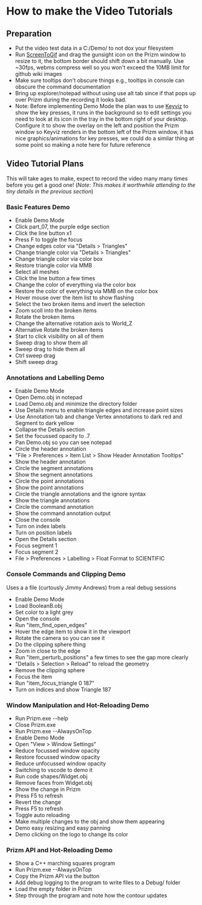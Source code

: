 # How to make the Video Tutorials

## Preparation

* Put the video test data in a C:/Demo/ to not dox your filesystem
* Run [ScreenToGif](https://www.screentogif.com/) and drag the gunsight icon on the Prizm window to resize to it, the bottom border should shift down a bit manually. Use ~30fps, webms compress well so you won't exceed the 10MB limit for github wiki images
* Make sure tooltips don't obscure things e.g., tooltips in console can obscure the command documentation
* Bring up explorer/notepad without using use alt tab since if that pops up over Prizm during the recording it looks bad.
* Note: Before implementing Demo Mode the plan was to use [Keyviz](https://github.com/mulaRahul/keyviz) to show the key presses, it runs in the background so to edit settings you need to look at its icon in the tray in the bottom right of your desktop. Configure it to show the overlay on the left and position the Prizm window so Keyviz renders in the bottom left of the Prizm window, it has nice graphics/animations for key presses, we could do a similar thing at some point so making a note here for future reference

## Video Tutorial Plans

This will take ages to make, expect to record the video many many times before you get a good one! (_Note: This makes it worthwhile attending to the tiny details in the previous section_)

### Basic Features Demo

* Enable Demo Mode
* Click part_07, the purple edge section
* Click the line button x1
* Press F to toggle the focus
* Change edges color via "Details > Triangles"
* Change triangle color via "Details > Triangles"
* Change triangle color via color box
* Restore triangle color via MMB
* Select all meshes
* Click the line button a few times
* Change the color of everything via the color box
* Restore the color of everything via MMB on the color box
* Hover mouse over the item list to show flashing
* Select the two broken items and invert the selection
* Zoom scoll into the broken items
* Rotate the broken items
* Change the alternative rotation axis to World_Z
* Alternative Rotate the broken items
* Start to click visibility on all of them
* Sweep drag to show them all
* Sweep drag to hide them all
* Ctrl sweep drag
* Shift sweep drag

### Annotations and Labelling Demo

* Enable Demo Mode
* Open Demo.obj in notepad
* Load Demo.obj and minimize the directory folder
* Use Details menu to enable triangle edges and increase point sizes
* Use Annotation tab and change Vertex annotations to dark red and Segment to dark yellow
* Collapse the Details section
* Set the focussed opacity to .7
* Pan Demo.obj so you can see notepad
* Circle the header annotation
*   "File > Preferences > Item List > Show Header Annotation Tooltips"
*   Show the header annotation
* Circle the segment annotations
*   Show the segment annotations
* Circle the point annotations
*   Show the point annotations
* Circle the triangle annotations and the ignore syntax
*   Show the triangle annotations
* Circle the command annotation
*   Show the command annotation output
* Close the console
* Turn on index labels
* Turn on position labels
* Open the Details section
* Focus segment 1
* Focus segment 2
* File > Preferences > Labelling > Float Format to SCIENTIFIC

### Console Commands and Clipping Demo

Uses a a file (curtously Jimmy Andrews) from a real debug sessions

* Enable Demo Mode
* Load BooleanB.obj
* Set color to a light grey
* Open the console
* Run "item_find_open_edges"
* Hover the edge item to show it in the viewport
* Rotate the camera so you can see it
* Do the clipping sphere thing
* Zoom in close to the edge
* Run "item_perturb_positions" a few times to see the gap more clearly
* "Details > Selection > Reload" to reload the geometry
* Remove the clipping sphere
* Focus the item
* Run "item_focus_triangle 0 187"
* Turn on indices and show Triangle 187

### Window Manipulation and Hot-Reloading Demo

* Run Prizm.exe --help
* Close Prizm.exe
* Run Prizm.exe --AlwaysOnTop
* Enable Demo Mode
* Open "View > Window Settings"
* Reduce focussed window opacity
* Restore focussed window opacity
* Reduce unfocussed window opacity
* Switching to vscode to demo it
* Run code shapes/Widget.obj
* Remove faces from Widget.obj
* Show the change in Prizm
* Press F5 to refresh
* Revert the change
* Press F5 to refresh
* Toggle auto reloading
* Make multiple changes to the obj and show them appearing
* Demo easy resizing and easy panning
* Demo clicking on the logo to change its color

### Prizm API and Hot-Reloading Demo

* Show a C++ marching squares program
* Run Prizm.exe --AlwaysOnTop
* Copy the Prizm API via the button
* Add debug logging to the program to write files to a Debug/ folder
* Load the empty folder in Prizm
* Step through the program and note how the contour updates
